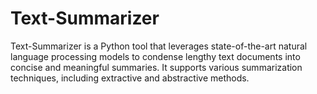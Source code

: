 # Text-Summarizer
Text-Summarizer is a Python tool that leverages state-of-the-art natural language processing models to condense lengthy text documents into concise and meaningful summaries. It supports various summarization techniques, including extractive and abstractive methods.
